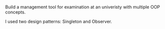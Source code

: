Build a management tool for examination at an univeristy with multiple OOP concepts.

I used two design patterns: Singleton and Observer.

